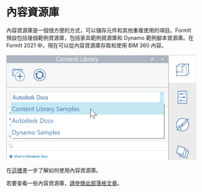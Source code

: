 # 內容資源庫

內容資源庫是一個很方便的方式，可以儲存元件和其他重複使用的項目。FormIt 預設包括幾個範例資源庫，包括家具範例資源庫和 Dynamo 範例腳本資源庫。在 FormIt 2021 中，現在可以從內容資源庫存取和使用 BIM 360 內容。

![](<../.gitbook/assets/screen-shot-2020-03-30-at-1.39.13-pm (1).png>)

在[這裡](../formit-primer/part-i/import-export-and-content-library.md)進一步了解如何使用內容資源庫。

若要查看一些內容資源庫，[請參閱此部落格文章](https://formit.autodesk.com/blog/post/content-library)。
